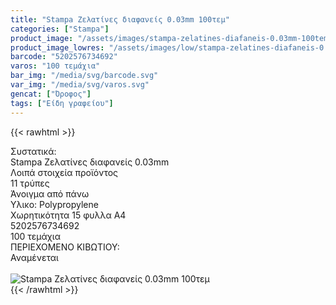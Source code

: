 ```yaml
---
title: "Stampa Ζελατίνες διαφανείς 0.03mm 100τεμ"
categories: ["Stampa"]
product_image: "/assets/images/stampa-zelatines-diafaneis-0.03mm-100tem.jpg"
product_image_lowres: "/assets/images/low/stampa-zelatines-diafaneis-0.03mm-100tem.jpg"
barcode: "5202576734692"
varos: "100 τεμάχια"
bar_img: "/media/svg/barcode.svg"
var_img: "/media/svg/varos.svg"
gencat: ["Όροφος"]
tags: ["Είδη γραφείου"]
---
```

{{< rawhtml >}}

<div class="sload700"><div class="product"><div id="sistatika">Συστατικά:</div><div class="alltext">Stampa Ζελατίνες διαφανείς 0.03mm<br></div><div id="loipa">Λοιπά στοιχεία προϊόντος</div><div class="keno"></div><div class="sdt sfwb sw100"><div class="stpin sdtc sp10 sred steee sw25 stcenter">11 τρύπες</div><div class="stpin sdtc sp10 s444 steee sw25 stcenter">Άνοιγμα από πάνω</div><div class="stpin sdtc sp10 sred steee sw25 stcenter">Υλικο: Polypropylene</div><div class="stpin sdtc sp10 s444 steee sw25 stcenter">Χωρητικότητα 15 φυλλα Α4</div></div><div class="keno"></div><style>@media only screen and (max-width:700px){.stpin{display:block;width:auto}}</style><div id="barcode"><div id="barimage1"></div><span id="bartext">5202576734692</span></div><div id="varos"><div id="temimg"></div><span id="varostext">100 τεμάχια</span></div><div id="kivotio">ΠΕΡΙΕΧΟΜΕΝΟ ΚΙΒΩΤΙΟΥ:<br>Αναμένεται</div><br><div class="pimg"><img alt="Stampa Ζελατίνες διαφανείς 0.03mm 100τεμ" title="Stampa Ζελατίνες διαφανείς 0.03mm 100τεμ" src="/assets/images/stampa-zelatines-diafaneis-0.03mm-100tem.jpg"></div></div></div>
{{< /rawhtml >}}


